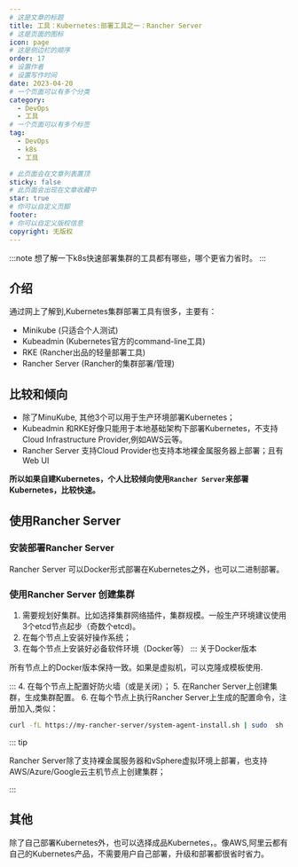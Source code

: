 ```yaml
---
# 这是文章的标题
title: 工具：Kubernetes:部署工具之一：Rancher Server
# 这是页面的图标
icon: page
# 这是侧边栏的顺序
order: 17
# 设置作者
# 设置写作时间
date: 2023-04-20
# 一个页面可以有多个分类
category:
  - DevOps
  - 工具
# 一个页面可以有多个标签
tag:
  - DevOps
  - k8s
  - 工具

# 此页面会在文章列表置顶
sticky: false
# 此页面会出现在文章收藏中
star: true
# 你可以自定义页脚
footer: 
# 你可以自定义版权信息
copyright: 无版权
---
```


:::note
想了解一下k8s快速部署集群的工具都有哪些，哪个更省力省时。
:::

## 介绍

通过网上了解到,Kubernetes集群部署工具有很多，主要有：

- Minikube (只适合个人测试)
- Kubeadmin (Kubernetes官方的command-line工具)
- RKE (Rancher出品的轻量部署工具)
- Rancher Server (Rancher的集群部署/管理)

## 比较和倾向

- 除了MinuKube, 其他3个可以用于生产环境部署Kubernetes；
- Kubeadmin 和RKE好像只能用于本地基础架构下部署Kubernetes，不支持Cloud Infrastructure Provider,例如AWS云等。
- Rancher Server 支持Cloud Provider也支持本地裸金属服务器上部署；且有Web UI

**所以如果自建Kubernetes，个人比较倾向使用`Rancher Server`来部署Kubernetes，比较快速。**



## 使用Rancher Server

### 安装部署Rancher Server

Rancher Server 可以Docker形式部署在Kubernetes之外，也可以二进制部署。

### 使用Rancher Server 创建集群

1. 需要规划好集群。比如选择集群网络插件，集群规模。一般生产环境建议使用3个etcd节点起步（奇数个etcd)。
2. 在每个节点上安装好操作系统；
3. 在每个节点上安装好必备软件环境（Docker等）
::: 关于Docker版本

所有节点上的Docker版本保持一致。如果是虚拟机，可以克隆成模板使用.

::: 
4. 在每个节点上配置好防火墙（或是关闭）；
5. 在Rancher Server上创建集群，生成集群配置。
6. 在每个节点上执行Rancher Server上生成的配置命令，注册加入,类似：
```bash
curl -fL https://my-rancher-server/system-agent-install.sh | sudo  sh -s - --server https://my-rancher-server --label 'cattle.io/os=linux' --token 94dmz8db447rhqx2hm82v96vwl8wvdtvcd77mgb2t9mcmcl2n7mcth --ca-checksum 1aabd46120eb41ab0b20a088ccc7b327c79aaf2cc9ed64c2a9ced335c7ec349a --etcd --controlplane --worker
```




::: tip

Rancher Server除了支持裸金属服务器和vSphere虚拟环境上部署，也支持 AWS/Azure/Google云主机节点上创建集群；

:::

## 其他

除了自己部署Kubernetes外，也可以选择成品Kubernetes，。像AWS,阿里云都有自己的Kubernetes产品，不需要用户自己部署，升级和部署都很省时省力。
